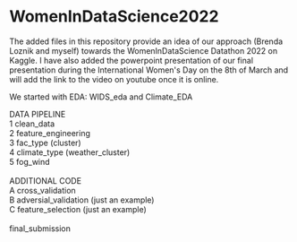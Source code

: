 # WomenInDataScience2022

The added files in this repository provide an idea of our approach (Brenda Loznik and myself) towards the WomenInDataScience Datathon 2022 on Kaggle. 
I have also added the powerpoint presentation of our final presentation during the International Women's Day on the 8th of March and will add the link to the video on youtube once it is online.

We started with EDA: WIDS_eda and Climate_EDA

DATA PIPELINE<br>
1 clean_data<br>
2 feature_engineering<br>
3 fac_type (cluster)<br>
4 climate_type (weather_cluster)<br>
5 fog_wind<br>
<br>
ADDITIONAL CODE<br>
A cross_validation<br>
B adversial_validation (just an example)<br>
C feature_selection (just an example)<br>
<br>
final_submission
